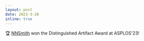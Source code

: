 ```yaml
---
layout: post
date: 2023-3-28
inline: true
---
```


🏆 [NNSmith](https://github.com/ganler/nnsmith-asplos-artifact) won the Distinguished Artifact Award at ASPLOS'23!
